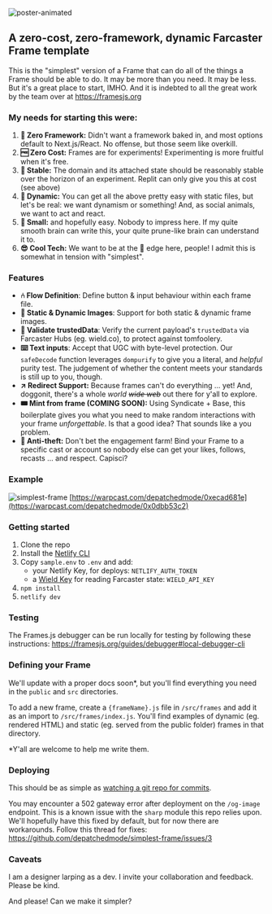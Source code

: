 ![poster-animated](https://github.com/depatchedmode/simplest-frame/assets/84613835/7dadc2cb-7410-4e8d-b8bb-6c314655e5fc)

## A zero-cost, zero-framework, dynamic Farcaster Frame template

This is the "simplest" version of a Frame that can do all of the things a Frame should be able to do. It may be more than you need. It may be less. But it's a great place to start, IMHO. And it is indebted to all the great work by the team over at https://framesjs.org

### My needs for starting this were:

1. **🚱 Zero Framework:** Didn't want a framework baked in, and most options default to Next.js/React. No offense, but those seem like overkill.
2. **🆓 Zero Cost:** Frames are for experiments! Experimenting is more fruitful when it's free.
3. **🧱 Stable:** The domain and its attached state should be reasonably stable over the horizon of an experiment. Replit can only give you this at cost (see above)
4. **🤸 Dynamic:** You can get all the above pretty easy with static files, but let's be real: we want dynamism or something! And, as social animals, we want to act and react.
5. **🤤 Small:** and hopefully easy. Nobody to impress here. If my quite smooth brain can write this, your quite prune-like brain can understand it to.
6. **😎 Cool Tech:** We want to be at the 🤬 edge here, people! I admit this is somewhat in tension with "simplest".

### Features

+ **⑃ Flow Definition**: Define button & input behaviour within each frame file.
+ **🎇 Static & Dynamic Images**: Support for both static & dynamic frame images.
+ **🧐 Validate trustedData**: Verify the current payload's `trustedData` via Farcaster Hubs (eg. wield.co), to protect against tomfoolery.
+ **⌨️ Text inputs**: Accept that UGC with byte-level protection. Our `safeDecode` function leverages `dompurify` to give you a literal, and *helpful* purity test. The judgement of whether the content meets your standards is still up to you, though.
+ **↗️ Redirect Support:** Because frames can't do everything ... yet! And, doggonit, there's a whole *world* ~~*wide* *web*~~ out there for y'all to explore.
+ **🎟️ Mint from frame (COMING SOON):** Using Syndicate + Base, this boilerplate gives you what you need to make random interactions with your frame *unforgettable*. Is that a good idea? That sounds like a you problem.
+ **🔐 Anti-theft:** Don't bet the engagement farm! Bind your Frame to a specific cast or account so nobody else can get your likes, follows, recasts ... and respect. Capisci?

### Example

![simplest-frame](https://github.com/depatchedmode/simplest-frame/assets/84613835/1ca2f2e6-767d-497a-ab88-96e26a7cbef8)
[https://warpcast.com/depatchedmode/0xecad681e](https://warpcast.com/depatchedmode/0x0dbb53c2)

### Getting started

1. Clone the repo
2. Install the [Netlify CLI](https://docs.netlify.com/cli/get-started/)
3. Copy `sample.env` to `.env` and add:
    + your Netlify Key, for deploys: `NETLIFY_AUTH_TOKEN`
    + a [Wield Key](https://docs.wield.co/farcaster/api) for reading Farcaster state: `WIELD_API_KEY`
4. `npm install`
5. `netlify dev`

### Testing

The Frames.js debugger can be run locally for testing by following these instructions: https://framesjs.org/guides/debugger#local-debugger-cli

### Defining your Frame

We'll update with a proper docs soon*, but you'll find everything you need in the `public` and `src` directories.

To add a new frame, create a `{frameName}.js` file in `/src/frames` and add it as an import to `/src/frames/index.js`. You'll find examples of dynamic (eg. rendered HTML) and static (eg. served from the public folder) frames in that directory.

*Y'all are welcome to help me write them.

### Deploying

This should be as simple as [watching a git repo for commits](https://docs.netlify.com/site-deploys/create-deploys/).

You may encounter a 502 gateway error after deployment on the `/og-image` endpoint. This is a known issue with the `sharp` module this repo relies upon. We'll hopefully have this fixed by default, but for now there are workarounds. Follow this thread for fixes:
https://github.com/depatchedmode/simplest-frame/issues/3

### Caveats

I am a designer larping as a dev. I invite your collaboration and feedback. Please be kind.

And please! Can we make it simpler?
